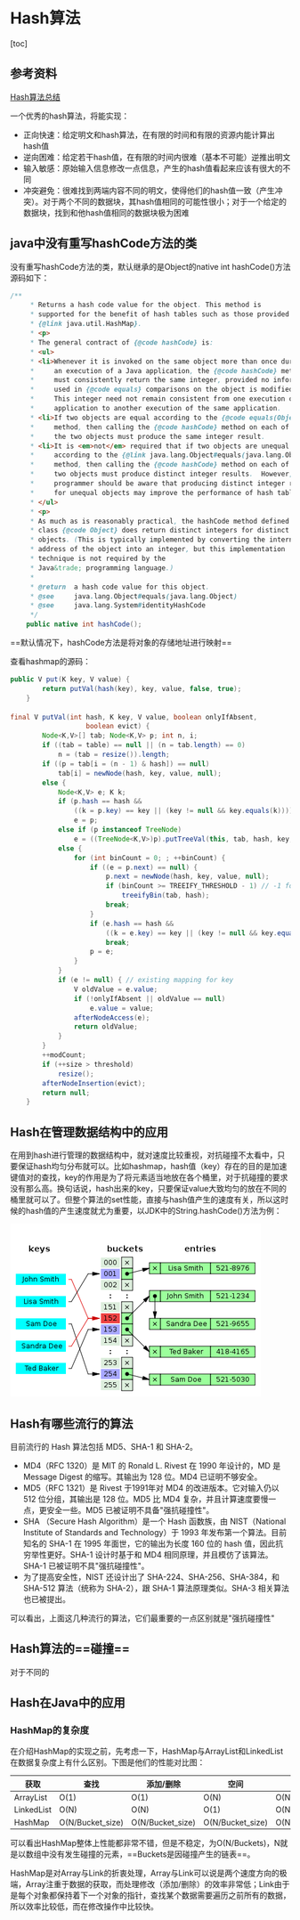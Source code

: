 # Hash算法

[toc]



## 参考资料

[Hash算法总结]( https://www.jianshu.com/p/bf1d7eee28d0 )

一个优秀的hash算法，将能实现：

- 正向快速：给定明文和hash算法，在有限的时间和有限的资源内能计算出hash值
- 逆向困难：给定若干hash值，在有限的时间内很难（基本不可能）逆推出明文
- 输入敏感：原始输入信息修改一点信息，产生的hash值看起来应该有很大的不同
- 冲突避免：很难找到两端内容不同的明文，使得他们的hash值一致（产生冲突）。对于两个不同的数据块，其hash值相同的可能性很小；对于一个给定的数据块，找到和他hash值相同的数据块极为困难



## java中没有重写hashCode方法的类

没有重写hashCode方法的类，默认继承的是Object的native int hashCode()方法源码如下：

```java
/**
     * Returns a hash code value for the object. This method is
     * supported for the benefit of hash tables such as those provided by
     * {@link java.util.HashMap}.
     * <p>
     * The general contract of {@code hashCode} is:
     * <ul>
     * <li>Whenever it is invoked on the same object more than once during
     *     an execution of a Java application, the {@code hashCode} method
     *     must consistently return the same integer, provided no information
     *     used in {@code equals} comparisons on the object is modified.
     *     This integer need not remain consistent from one execution of an
     *     application to another execution of the same application.
     * <li>If two objects are equal according to the {@code equals(Object)}
     *     method, then calling the {@code hashCode} method on each of
     *     the two objects must produce the same integer result.
     * <li>It is <em>not</em> required that if two objects are unequal
     *     according to the {@link java.lang.Object#equals(java.lang.Object)}
     *     method, then calling the {@code hashCode} method on each of the
     *     two objects must produce distinct integer results.  However, the
     *     programmer should be aware that producing distinct integer results
     *     for unequal objects may improve the performance of hash tables.
     * </ul>
     * <p>
     * As much as is reasonably practical, the hashCode method defined by
     * class {@code Object} does return distinct integers for distinct
     * objects. (This is typically implemented by converting the internal
     * address of the object into an integer, but this implementation
     * technique is not required by the
     * Java&trade; programming language.)
     *
     * @return  a hash code value for this object.
     * @see     java.lang.Object#equals(java.lang.Object)
     * @see     java.lang.System#identityHashCode
     */
    public native int hashCode();
```



==默认情况下，hashCode方法是将对象的存储地址进行映射==



查看hashmap的源码：

```java
public V put(K key, V value) {
        return putVal(hash(key), key, value, false, true);
    }

final V putVal(int hash, K key, V value, boolean onlyIfAbsent,
                   boolean evict) {
        Node<K,V>[] tab; Node<K,V> p; int n, i;
        if ((tab = table) == null || (n = tab.length) == 0)
            n = (tab = resize()).length;
        if ((p = tab[i = (n - 1) & hash]) == null)
            tab[i] = newNode(hash, key, value, null);
        else {
            Node<K,V> e; K k;
            if (p.hash == hash &&
                ((k = p.key) == key || (key != null && key.equals(k))))
                e = p;
            else if (p instanceof TreeNode)
                e = ((TreeNode<K,V>)p).putTreeVal(this, tab, hash, key, value);
            else {
                for (int binCount = 0; ; ++binCount) {
                    if ((e = p.next) == null) {
                        p.next = newNode(hash, key, value, null);
                        if (binCount >= TREEIFY_THRESHOLD - 1) // -1 for 1st
                            treeifyBin(tab, hash);
                        break;
                    }
                    if (e.hash == hash &&
                        ((k = e.key) == key || (key != null && key.equals(k))))
                        break;
                    p = e;
                }
            }
            if (e != null) { // existing mapping for key
                V oldValue = e.value;
                if (!onlyIfAbsent || oldValue == null)
                    e.value = value;
                afterNodeAccess(e);
                return oldValue;
            }
        }
        ++modCount;
        if (++size > threshold)
            resize();
        afterNodeInsertion(evict);
        return null;
    }
```



## Hash在管理数据结构中的应用

在用到hash进行管理的数据结构中，就对速度比较重视，对抗碰撞不太看中，只要保证hash均匀分布就可以。比如hashmap，hash值（key）存在的目的是加速键值对的查找，key的作用是为了将元素适当地放在各个桶里，对于抗碰撞的要求没有那么高。换句话说，hash出来的key，只要保证value大致均匀的放在不同的桶里就可以了。但整个算法的set性能，直接与hash值产生的速度有关，所以这时候的hash值的产生速度就尤为重要，以JDK中的String.hashCode()方法为例：

 ![img](assert/Hash_table.png) 



## Hash有哪些流行的算法

目前流行的 Hash 算法包括 MD5、SHA-1 和 SHA-2。

- MD4（RFC 1320）是 MIT 的 Ronald L. Rivest 在 1990 年设计的，MD 是 Message Digest 的缩写。其输出为 128 位。MD4 已证明不够安全。
- MD5（RFC 1321）是 Rivest 于1991年对 MD4 的改进版本。它对输入仍以 512 位分组，其输出是 128 位。MD5 比 MD4 复杂，并且计算速度要慢一点，更安全一些。MD5 已被证明不具备"强抗碰撞性"。
- SHA （Secure Hash Algorithm）是一个 Hash 函数族，由 NIST（National Institute of Standards and Technology）于 1993 年发布第一个算法。目前知名的 SHA-1 在 1995 年面世，它的输出为长度 160 位的 hash 值，因此抗穷举性更好。SHA-1 设计时基于和 MD4 相同原理，并且模仿了该算法。SHA-1 已被证明不具"强抗碰撞性"。
- 为了提高安全性，NIST 还设计出了 SHA-224、SHA-256、SHA-384，和 SHA-512 算法（统称为 SHA-2），跟 SHA-1 算法原理类似。SHA-3 相关算法也已被提出。

可以看出，上面这几种流行的算法，它们最重要的一点区别就是"强抗碰撞性"

## Hash算法的==碰撞==

对于不同的



## Hash在Java中的应用

### HashMap的复杂度

在介绍HashMap的实现之前，先考虑一下，HashMap与ArrayList和LinkedList在数据复杂度上有什么区别。下图是他们的性能对比图：

| 获取       | 查找             | 添加/删除        | 空间             |      |
| ---------- | ---------------- | ---------------- | ---------------- | ---- |
| ArrayList  | O(1)             | O(1)             | O(N)             | O(N) |
| LinkedList | O(N)             | O(N)             | O(1)             | O(N) |
| HashMap    | O(N/Bucket_size) | O(N/Bucket_size) | O(N/Bucket_size) | O(N) |

可以看出HashMap整体上性能都非常不错，但是不稳定，为O(N/Buckets)，N就是以数组中没有发生碰撞的元素，==Buckets是因碰撞产生的链表==。

HashMap是对Array与Link的折衷处理，Array与Link可以说是两个速度方向的极端，Array注重于数据的获取，而处理修改（添加/删除）的效率非常低；Link由于是每个对象都保持着下一个对象的指针，查找某个数据需要遍历之前所有的数据，所以效率比较低，而在修改操作中比较快。

